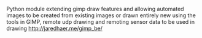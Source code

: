 Python module extending gimp draw features and allowing automated images to be created from existing images or drawn entirely new using the tools in GIMP, remote udp drawing and remoting sensor data to be used in drawing http://jaredhaer.me/gimp_be/
